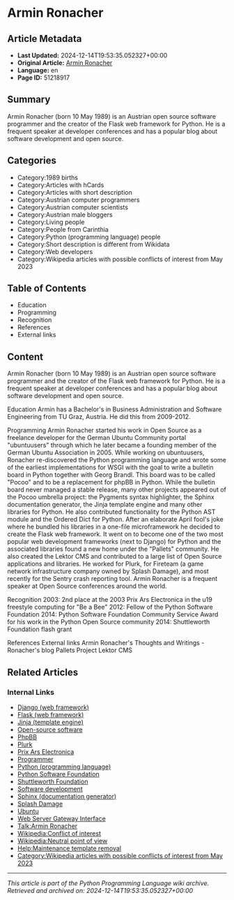 # Armin Ronacher

## Article Metadata

- **Last Updated:** 2024-12-14T19:53:35.052327+00:00
- **Original Article:** [Armin Ronacher](https://en.wikipedia.org/wiki/Armin_Ronacher)
- **Language:** en
- **Page ID:** 51218917

## Summary

Armin Ronacher (born 10 May 1989) is an Austrian open source software programmer and the creator of the Flask web framework for Python.
He is a frequent speaker at developer conferences and has a popular blog about software development and open source.

## Categories

- Category:1989 births
- Category:Articles with hCards
- Category:Articles with short description
- Category:Austrian computer programmers
- Category:Austrian computer scientists
- Category:Austrian male bloggers
- Category:Living people
- Category:People from Carinthia
- Category:Python (programming language) people
- Category:Short description is different from Wikidata
- Category:Web developers
- Category:Wikipedia articles with possible conflicts of interest from May 2023

## Table of Contents

- Education
- Programming
- Recognition
- References
- External links

## Content

Armin Ronacher (born 10 May 1989) is an Austrian open source software programmer and the creator of the Flask web framework for Python.
He is a frequent speaker at developer conferences and has a popular blog about software development and open source.

Education
Armin has a Bachelor's in Business Administration and Software Engineering from TU Graz, Austria. He did this from 2009-2012.

Programming
Armin Ronacher started his work in Open Source as a freelance developer for the German Ubuntu Community portal "ubuntuusers" through which he later became a founding member of the German Ubuntu Association in 2005.
While working on ubuntuusers, Ronacher re-discovered the Python programming language and wrote some of the earliest implementations for WSGI with the goal to write a bulletin board in Python together with Georg Brandl. This board was to be called "Pocoo" and to be a replacement for phpBB in Python. While the bulletin board never managed a stable release, many other projects appeared out of the Pocoo umbrella project: the Pygments syntax highlighter, the Sphinx documentation generator, the Jinja template engine and many other libraries for Python. He also contributed functionality for the Python AST module and the Ordered Dict for Python. After an elaborate April fool's joke where he bundled his libraries in a one-file microframework he decided to create the Flask web framework. It went on to become one of the two most popular web development frameworks (next to Django) for Python and the associated libraries found a new home under the "Pallets" community.
He also created the Lektor CMS and contributed to a large list of Open Source applications and libraries.
He worked for Plurk, for Fireteam (a game network infrastructure company owned by Splash Damage), and most recently for the Sentry crash reporting tool.
Armin Ronacher is a frequent speaker at Open Source conferences around the world.

Recognition
2003: 2nd place at the 2003 Prix Ars Electronica in the u19 freestyle computing for "Be a Bee"
2012: Fellow of the Python Software Foundation
2014: Python Software Foundation Community Service Award for his work in the Python Open Source community
2014: Shuttleworth Foundation flash grant

References
External links
Armin Ronacher's Thoughts and Writings - Ronacher's blog
Pallets Project
Lektor CMS

## Related Articles

### Internal Links

- [Django (web framework)](https://en.wikipedia.org/wiki/Django_(web_framework))
- [Flask (web framework)](https://en.wikipedia.org/wiki/Flask_(web_framework))
- [Jinja (template engine)](https://en.wikipedia.org/wiki/Jinja_(template_engine))
- [Open-source software](https://en.wikipedia.org/wiki/Open-source_software)
- [PhpBB](https://en.wikipedia.org/wiki/PhpBB)
- [Plurk](https://en.wikipedia.org/wiki/Plurk)
- [Prix Ars Electronica](https://en.wikipedia.org/wiki/Prix_Ars_Electronica)
- [Programmer](https://en.wikipedia.org/wiki/Programmer)
- [Python (programming language)](https://en.wikipedia.org/wiki/Python_(programming_language))
- [Python Software Foundation](https://en.wikipedia.org/wiki/Python_Software_Foundation)
- [Shuttleworth Foundation](https://en.wikipedia.org/wiki/Shuttleworth_Foundation)
- [Software development](https://en.wikipedia.org/wiki/Software_development)
- [Sphinx (documentation generator)](https://en.wikipedia.org/wiki/Sphinx_(documentation_generator))
- [Splash Damage](https://en.wikipedia.org/wiki/Splash_Damage)
- [Ubuntu](https://en.wikipedia.org/wiki/Ubuntu)
- [Web Server Gateway Interface](https://en.wikipedia.org/wiki/Web_Server_Gateway_Interface)
- [Talk:Armin Ronacher](https://en.wikipedia.org/wiki/Talk:Armin_Ronacher)
- [Wikipedia:Conflict of interest](https://en.wikipedia.org/wiki/Wikipedia:Conflict_of_interest)
- [Wikipedia:Neutral point of view](https://en.wikipedia.org/wiki/Wikipedia:Neutral_point_of_view)
- [Help:Maintenance template removal](https://en.wikipedia.org/wiki/Help:Maintenance_template_removal)
- [Category:Wikipedia articles with possible conflicts of interest from May 2023](https://en.wikipedia.org/wiki/Category:Wikipedia_articles_with_possible_conflicts_of_interest_from_May_2023)

---
_This article is part of the Python Programming Language wiki archive._
_Retrieved and archived on: 2024-12-14T19:53:35.052327+00:00_